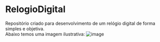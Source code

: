 # RelogioDigital
Repositório criado para desenvolvimento de um relógio digital de forma simples e objetiva.
<br>
Abaixo temos uma imagem ilustrativa: 
![image](https://user-images.githubusercontent.com/102265187/183514450-a6d5e304-1e56-4175-889f-496155347138.png)

